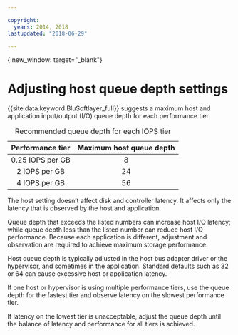 ```yaml
---

copyright:
  years: 2014, 2018
lastupdated: "2018-06-29"

---
```

{:new_window: target="_blank"}

# Adjusting host queue depth settings

{{site.data.keyword.BluSoftlayer_full}} suggests a maximum host and application input/output (I/O) queue depth for each performance tier. 

<table align="center">
  <caption>Recommended queue depth for each IOPS tier</caption>
        <thead>
	    <tr>
		<th>Performance tier</th>
		<th>Maximum host queue depth</th>
	    </tr>
	</thead>
	<tbody>
   	    <tr>
		<td style="text-align: center; vertical-align: middle;">0.25 IOPS per GB</td>
		<td style="text-align: center; vertical-align: middle;">8</td>
	    </tr>
	    <tr>
		<td style="text-align: center; vertical-align: middle;">2 IOPS per GB</td>
		<td style="text-align: center; vertical-align: middle;">24</td>
	    </tr>
	    <tr>
		<td style="text-align: center; vertical-align: middle;">4 IOPS per GB</td>
		<td style="text-align: center; vertical-align: middle;">56</td>
            </tr>
         </tbody>
</table>


The host setting doesn’t affect disk and controller latency. It affects only the latency that is observed by the host and application.

Queue depth that exceeds the listed numbers can increase host I/O latency; while queue depth less than the listed number can reduce host I/O performance. Because each application is different, adjustment and observation are required to achieve maximum storage performance.

Host queue depth is typically adjusted in the host bus adapter driver or the hypervisor, and sometimes in the application. Standard defaults such as 32 or 64 can cause excessive host or application latency.

If one host or hypervisor is using multiple performance tiers, use the queue depth for the fastest tier and observe latency on the slowest performance tier. 

If latency on the lowest tier is unacceptable, adjust the queue depth until the balance of latency and performance for all tiers is achieved.

